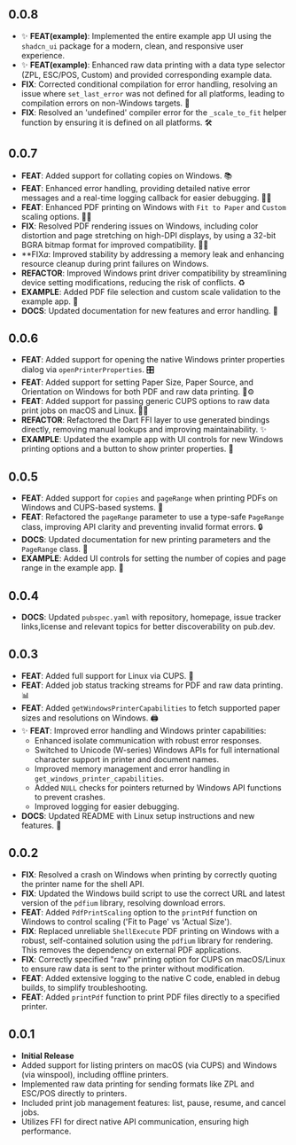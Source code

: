 ## 0.0.8

* ✨ **FEAT(example)**: Implemented the entire example app UI using the `shadcn_ui` package for a modern, clean, and responsive user experience.
* ✨ **FEAT(example)**: Enhanced raw data printing with a data type selector (ZPL, ESC/POS, Custom) and provided corresponding example data.
* **FIX**: Corrected conditional compilation for error handling, resolving an issue where `set_last_error` was not defined for all platforms, leading to compilation errors on non-Windows targets. 🐛
* **FIX**: Resolved an 'undefined' compiler error for the `_scale_to_fit` helper function by ensuring it is defined on all platforms. 🛠️

## 0.0.7

* **FEAT**: Added support for collating copies on Windows. 📚
* **FEAT**: Enhanced error handling, providing detailed native error messages and a real-time logging callback for easier debugging. 🕵️‍♂️
* **FEAT**: Enhanced PDF printing on Windows with `Fit to Paper` and `Custom` scaling options. 📄✨
* **FIX**: Resolved PDF rendering issues on Windows, including color distortion and page stretching on high-DPI displays, by using a 32-bit BGRA bitmap format for improved compatibility. 🐛🎨
* **FIX*a*: Improved stability by addressing a memory leak and enhancing resource cleanup during print failures on Windows.
* **REFACTOR**: Improved Windows print driver compatibility by streamlining device setting modifications, reducing the risk of conflicts. ♻️
* **EXAMPLE**: Added PDF file selection and custom scale validation to the example app. 🎨
* **DOCS**: Updated documentation for new features and error handling. 📝

## 0.0.6

* **FEAT**: Added support for opening the native Windows printer properties dialog via `openPrinterProperties`. 🎛️
* **FEAT**: Added support for setting Paper Size, Paper Source, and Orientation on Windows for both PDF and raw data printing. 📄⚙️
* **FEAT**: Added support for passing generic CUPS options to raw data print jobs on macOS and Linux. 🐧🍎
* **REFACTOR**: Refactored the Dart FFI layer to use generated bindings directly, removing manual lookups and improving maintainability. ✨
* **EXAMPLE**: Updated the example app with UI controls for new Windows printing options and a button to show printer properties. 🎨

## 0.0.5

* **FEAT**: Added support for `copies` and `pageRange` when printing PDFs on Windows and CUPS-based systems. 🔢
* **FEAT**: Refactored the `pageRange` parameter to use a type-safe `PageRange` class, improving API clarity and preventing invalid format errors. 🔒
* **DOCS**: Updated documentation for new printing parameters and the `PageRange` class. 📝
* **EXAMPLE**: Added UI controls for setting the number of copies and page range in the example app. 🎨

## 0.0.4

* **DOCS**: Updated `pubspec.yaml` with repository, homepage, issue tracker links,license and relevant topics for better discoverability on pub.dev.

## 0.0.3

* **FEAT**: Added full support for Linux via CUPS. 🚀
* **FEAT**: Added job status tracking streams for PDF and raw data printing. 📊
* **FEAT**: Added `getWindowsPrinterCapabilities` to fetch supported paper sizes and resolutions on Windows. 🖨️
* ✨ **FEAT**: Improved error handling and Windows printer capabilities:
    *   Enhanced isolate communication with robust error responses.
    *   Switched to Unicode (W-series) Windows APIs for full international character support in printer and document names.
    *   Improved memory management and error handling in `get_windows_printer_capabilities`.
    *   Added `NULL` checks for pointers returned by Windows API functions to prevent crashes.
    *   Improved logging for easier debugging.
* **DOCS**: Updated README with Linux setup instructions and new features. 📝

## 0.0.2

* **FIX**: Resolved a crash on Windows when printing by correctly quoting the printer name for the shell API.
* **FIX**: Updated the Windows build script to use the correct URL and latest version of the `pdfium` library, resolving download errors.
* **FEAT**: Added `PdfPrintScaling` option to the `printPdf` function on Windows to control scaling ('Fit to Page' vs 'Actual Size').
* **FIX**: Replaced unreliable `ShellExecute` PDF printing on Windows with a robust, self-contained solution using the `pdfium` library for rendering. This removes the dependency on external PDF applications.
* **FIX**: Correctly specified "raw" printing option for CUPS on macOS/Linux to ensure raw data is sent to the printer without modification.
* **FEAT**: Added extensive logging to the native C code, enabled in debug builds, to simplify troubleshooting.
* **FEAT**: Added `printPdf` function to print PDF files directly to a specified printer.

## 0.0.1

* **Initial Release**
* Added support for listing printers on macOS (via CUPS) and Windows (via winspool), including offline printers.
* Implemented raw data printing for sending formats like ZPL and ESC/POS directly to printers.
* Included print job management features: list, pause, resume, and cancel jobs.
* Utilizes FFI for direct native API communication, ensuring high performance.
